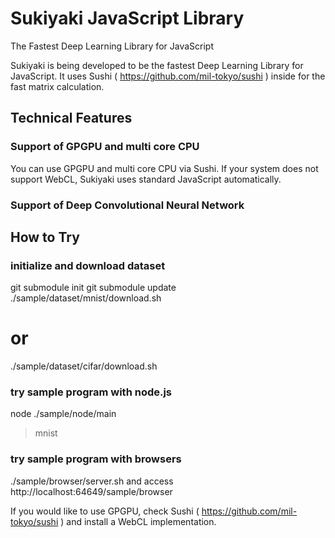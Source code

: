 # Sukiyaki JavaScript Library
The Fastest Deep Learning Library for JavaScript

Sukiyaki is being developed to be the fastest Deep Learning Library for JavaScript. It uses Sushi ( https://github.com/mil-tokyo/sushi ) inside for the fast matrix calculation.

## Technical Features

### Support of GPGPU and multi core CPU
You can use GPGPU and multi core CPU via Sushi. If your system does not support WebCL, Sukiyaki uses standard JavaScript automatically.

### Support of Deep Convolutional Neural Network

## How to Try

### initialize and download dataset
  git submodule init
  git submodule update
  ./sample/dataset/mnist/download.sh
  # or
  ./sample/dataset/cifar/download.sh

### try sample program with node.js
  node ./sample/node/main
  > mnist

### try sample program with browsers
  ./sample/browser/server.sh
  and access http://localhost:64649/sample/browser

If you would like to use GPGPU, check Sushi ( https://github.com/mil-tokyo/sushi ) and install a WebCL implementation.
